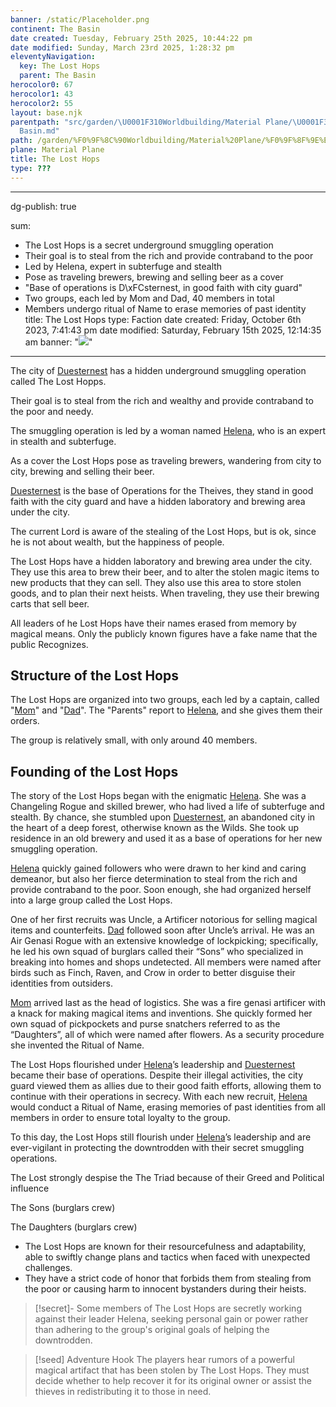 ```yaml
---
banner: /static/Placeholder.png
continent: The Basin
date created: Tuesday, February 25th 2025, 10:44:22 pm
date modified: Sunday, March 23rd 2025, 1:28:32 pm
eleventyNavigation:
  key: The Lost Hops
  parent: The Basin
herocolor0: 67
herocolor1: 43
herocolor2: 55
layout: base.njk
parentpath: "src/garden/\U0001F310Worldbuilding/Material Plane/\U0001F3DE️The Basin/The
  Basin.md"
path: /garden/%F0%9F%8C%90Worldbuilding/Material%20Plane/%F0%9F%8F%9E%EF%B8%8FThe%20Basin/Factions/Lost%20Hops/The%20Lost%20Hops/
plane: Material Plane
title: The Lost Hops
type: ???
---
```


---

dg-publish: true

sum:

- The Lost Hops is a secret underground smuggling operation
- Their goal is to steal from the rich and provide contraband to the poor
- Led by Helena, expert in subterfuge and stealth
- Pose as traveling brewers, brewing and selling beer as a cover
- "Base of operations is D\xFCsternest, in good faith with city guard"
- Two groups, each led by Mom and Dad, 40 members in total
- Members undergo ritual of Name to erase memories of past identity
title: The Lost Hops
type: Faction
date created: Friday, October 6th 2023, 7:41:43 pm
date modified: Saturday, February 15th 2025, 12:14:35 am
banner: "![](/static/Placeholder.png)"
---

The city of [Duesternest](/garden/%F0%9F%8C%90Worldbuilding/Material%20Plane/%F0%9F%8F%9E%EF%B8%8FThe%20Basin/Regions/Duesternest)  has a hidden underground smuggling operation called The Lost Hopps.

Their goal is to steal from the rich and wealthy and provide contraband to the poor and needy.

The smuggling operation is led by a woman named [Helena](/garden/%F0%9F%8C%90Worldbuilding/Material%20Plane/%F0%9F%8F%9E%EF%B8%8FThe%20Basin/Factions/Lost%20Hops/Helena), who is an expert in stealth and subterfuge.

As a cover the Lost Hops pose as traveling brewers, wandering from city to city, brewing and selling their beer.

[Duesternest](/garden/%F0%9F%8C%90Worldbuilding/Material%20Plane/%F0%9F%8F%9E%EF%B8%8FThe%20Basin/Regions/Duesternest) is the base of Operations for the Theives, they stand in good faith with the city guard and have a hidden laboratory and brewing area under the city.

The current Lord is aware of the stealing of the Lost Hops, but is ok, since he is not about wealth, but the happiness of people.

The Lost Hops have a hidden laboratory and brewing area under the city. They use this area to brew their beer, and to alter the stolen magic items to new products that they can sell. They also use this area to store stolen goods, and to plan their next heists. When traveling, they use their brewing carts that sell beer.

All leaders of he Lost Hops have their names erased from memory by magical means. Only the publicly known figures have a fake name that the public Recognizes.

## Structure of the Lost Hops

The Lost Hops are organized into two groups, each led by a captain, called "[Mom](/garden/%F0%9F%8C%90Worldbuilding/Material%20Plane/%F0%9F%8F%9E%EF%B8%8FThe%20Basin/Factions/Lost%20Hops/Mom)" and "[Dad](/garden/%F0%9F%8C%90Worldbuilding/Material%20Plane/%F0%9F%8F%9E%EF%B8%8FThe%20Basin/Factions/Lost%20Hops/Dad)". The "Parents" report to [Helena](/garden/%F0%9F%8C%90Worldbuilding/Material%20Plane/%F0%9F%8F%9E%EF%B8%8FThe%20Basin/Factions/Lost%20Hops/Helena), and she gives them their orders.

The group is relatively small, with only around 40 members.

## Founding of the Lost Hops

 The story of the Lost Hops began with the enigmatic [Helena](/garden/%F0%9F%8C%90Worldbuilding/Material%20Plane/%F0%9F%8F%9E%EF%B8%8FThe%20Basin/Factions/Lost%20Hops/Helena). She was a Changeling Rogue and skilled brewer, who had lived a life of subterfuge and stealth. By chance, she stumbled upon [Duesternest](/garden/%F0%9F%8C%90Worldbuilding/Material%20Plane/%F0%9F%8F%9E%EF%B8%8FThe%20Basin/Regions/Duesternest), an abandoned city in the heart of a deep forest, otherwise known as the Wilds. She took up residence in an old brewery and used it as a base of operations for her new smuggling operation.

[Helena](/garden/%F0%9F%8C%90Worldbuilding/Material%20Plane/%F0%9F%8F%9E%EF%B8%8FThe%20Basin/Factions/Lost%20Hops/Helena) quickly gained followers who were drawn to her kind and caring demeanor, but also her fierce determination to steal from the rich and provide contraband to the poor. Soon enough, she had organized herself into a large group called the Lost Hops.

One of her first recruits was Uncle, a Artificer notorious for selling magical items and counterfeits. [Dad](/garden/%F0%9F%8C%90Worldbuilding/Material%20Plane/%F0%9F%8F%9E%EF%B8%8FThe%20Basin/Factions/Lost%20Hops/Dad) followed soon after Uncle’s arrival. He was an Air Genasi Rogue with an extensive knowledge of lockpicking; specifically, he led his own squad of burglars called their “Sons” who specialized in breaking into homes and shops undetected. All members were named after birds such as Finch, Raven, and Crow in order to better disguise their identities from outsiders.

[Mom](/garden/%F0%9F%8C%90Worldbuilding/Material%20Plane/%F0%9F%8F%9E%EF%B8%8FThe%20Basin/Factions/Lost%20Hops/Mom) arrived last as the head of logistics. She was a fire genasi artificer with a knack for making magical items and inventions. She quickly formed her own squad of pickpockets and purse snatchers referred to as the “Daughters”, all of which were named after flowers. As a security procedure she invented the Ritual of Name.

The Lost Hops flourished under [Helena](/garden/%F0%9F%8C%90Worldbuilding/Material%20Plane/%F0%9F%8F%9E%EF%B8%8FThe%20Basin/Factions/Lost%20Hops/Helena)’s leadership and [Duesternest](/garden/%F0%9F%8C%90Worldbuilding/Material%20Plane/%F0%9F%8F%9E%EF%B8%8FThe%20Basin/Regions/Duesternest) became their base of operations. Despite their illegal activities, the city guard viewed them as allies due to their good faith efforts, allowing them to continue with their operations in secrecy. With each new recruit, [Helena](/garden/%F0%9F%8C%90Worldbuilding/Material%20Plane/%F0%9F%8F%9E%EF%B8%8FThe%20Basin/Factions/Lost%20Hops/Helena) would conduct a Ritual of Name, erasing memories of past identities from all members in order to ensure total loyalty to the group. 

To this day, the Lost Hops still flourish under [Helena](/garden/%F0%9F%8C%90Worldbuilding/Material%20Plane/%F0%9F%8F%9E%EF%B8%8FThe%20Basin/Factions/Lost%20Hops/Helena)’s leadership and are ever-vigilant in protecting the downtrodden with their secret smuggling operations.

The Lost strongly despise the The Triad because of their Greed and Political influence 

The Sons (burglars crew)

The Daughters (burglars crew)

- The Lost Hops are known for their resourcefulness and adaptability, able to swiftly change plans and tactics when faced with unexpected challenges.
- They have a strict code of honor that forbids them from stealing from the poor or causing harm to innocent bystanders during their heists.

>[!secret]- 
>Some members of The Lost Hops are secretly working against their leader Helena, seeking personal gain or power rather than adhering to the group's original goals of helping the downtrodden.

> [!seed] Adventure Hook
> The players hear rumors of a powerful magical artifact that has been stolen by The Lost Hops. They must decide whether to help recover it for its original owner or assist the thieves in redistributing it to those in need.